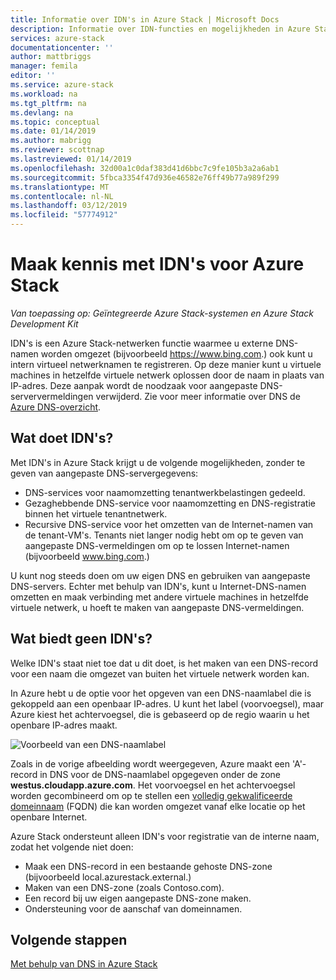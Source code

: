 ```yaml
---
title: Informatie over IDN's in Azure Stack | Microsoft Docs
description: Informatie over IDN-functies en mogelijkheden in Azure Stack
services: azure-stack
documentationcenter: ''
author: mattbriggs
manager: femila
editor: ''
ms.service: azure-stack
ms.workload: na
ms.tgt_pltfrm: na
ms.devlang: na
ms.topic: conceptual
ms.date: 01/14/2019
ms.author: mabrigg
ms.reviewer: scottnap
ms.lastreviewed: 01/14/2019
ms.openlocfilehash: 32d00a1c0daf383d41d6bbc7c9fe105b3a2a6ab1
ms.sourcegitcommit: 5fbca3354f47d936e46582e76ff49b77a989f299
ms.translationtype: MT
ms.contentlocale: nl-NL
ms.lasthandoff: 03/12/2019
ms.locfileid: "57774912"
---
```

# <a name="introducing-idns-for-azure-stack"></a>Maak kennis met IDN's voor Azure Stack

*Van toepassing op: Geïntegreerde Azure Stack-systemen en Azure Stack Development Kit*

IDN's is een Azure Stack-netwerken functie waarmee u externe DNS-namen worden omgezet (bijvoorbeeld https://www.bing.com.) ook kunt u intern virtueel netwerknamen te registreren. Op deze manier kunt u virtuele machines in hetzelfde virtuele netwerk oplossen door de naam in plaats van IP-adres. Deze aanpak wordt de noodzaak voor aangepaste DNS-serververmeldingen verwijderd. Zie voor meer informatie over DNS de [Azure DNS-overzicht](https://docs.microsoft.com/azure/dns/dns-overview).

## <a name="what-does-idns-do"></a>Wat doet IDN's?

Met IDN's in Azure Stack krijgt u de volgende mogelijkheden, zonder te geven van aangepaste DNS-servergegevens:

- DNS-services voor naamomzetting tenantwerkbelastingen gedeeld.
- Gezaghebbende DNS-service voor naamomzetting en DNS-registratie binnen het virtuele tenantnetwerk.
- Recursive DNS-service voor het omzetten van de Internet-namen van de tenant-VM's. Tenants niet langer nodig hebt om op te geven van aangepaste DNS-vermeldingen om op te lossen Internet-namen (bijvoorbeeld www.bing.com.)

U kunt nog steeds doen om uw eigen DNS en gebruiken van aangepaste DNS-servers. Echter met behulp van IDN's, kunt u Internet-DNS-namen omzetten en maak verbinding met andere virtuele machines in hetzelfde virtuele netwerk, u hoeft te maken van aangepaste DNS-vermeldingen.

## <a name="what-doesnt-idns-do"></a>Wat biedt geen IDN's?

Welke IDN's staat niet toe dat u dit doet, is het maken van een DNS-record voor een naam die omgezet van buiten het virtuele netwerk worden kan.

In Azure hebt u de optie voor het opgeven van een DNS-naamlabel die is gekoppeld aan een openbaar IP-adres. U kunt het label (voorvoegsel), maar Azure kiest het achtervoegsel, die is gebaseerd op de regio waarin u het openbare IP-adres maakt.

![Voorbeeld van een DNS-naamlabel](media/azure-stack-understanding-dns-in-tp2/image3.png)

Zoals in de vorige afbeelding wordt weergegeven, Azure maakt een 'A'-record in DNS voor de DNS-naamlabel opgegeven onder de zone **westus.cloudapp.azure.com**. Het voorvoegsel en het achtervoegsel worden gecombineerd om op te stellen een [volledig gekwalificeerde domeinnaam](https://en.wikipedia.org/wiki/Fully_qualified_domain_name) (FQDN) die kan worden omgezet vanaf elke locatie op het openbare Internet.

Azure Stack ondersteunt alleen IDN's voor registratie van de interne naam, zodat het volgende niet doen:

- Maak een DNS-record in een bestaande gehoste DNS-zone (bijvoorbeeld local.azurestack.external.)
- Maken van een DNS-zone (zoals Contoso.com).
- Een record bij uw eigen aangepaste DNS-zone maken.
- Ondersteuning voor de aanschaf van domeinnamen.

## <a name="next-steps"></a>Volgende stappen

[Met behulp van DNS in Azure Stack](azure-stack-dns.md)
